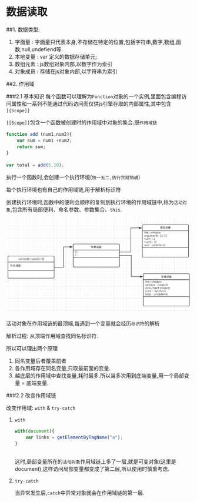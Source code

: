 # 数据读取

##1. 数据类型:

1. 字面量 : 字面量只代表本身,不存储在特定的位置,包括字符串,数字,数组,函数,null,undefiend等.
2. 本地变量 : var 定义的数据存储单元;
3. 数组元素 : js数组对象内部,以数字作为索引
4. 对象成员 : 存储在js对象内部,以字符串为索引

##2. 作用域

###2.1 基本知识
每个函数可以理解为`Function`对象的一个实例,里面包含编程访问属性和一系列不能通过代码访问而仅供js引擎存取的内部属性,其中包含`[[Scope]]`

`[[Scope]]`包含一个函数被创建时的作用域中对象的集合.既`作用域链`

```javascript
function add (num1,num2){
    var sum = num1 +num2;
    return sum;
}

var total = add(5,10);
```

执行一个函数时,会创建一个执行环境(`独一无二,执行完就销魂`)

每个执行环境也有自己的作用域链,用于解析标识符

创建执行环境时,函数中的便利会顺序的复制到执行环境的作用域链中,称为`活动对象`,包含所有局部便利、命名参数、参数集合、`this`.

![作用域链](QQ20151223-1.png)

活动对象在作用域链的最顶端,每遇到一个变量就会经历`标识符`的解析

解析过程: 从顶端作用域查找同名标识符.

所以可以理出两个原理

1. 同名变量后者覆盖前者
2. 各作用域存在同名变量,只取最前面的变量.
3. 越底层的作用域中查找变量,耗时最多.所以当多次用到底端变量,用一个局部变量 = 底端变量.

###2.2 改变作用域链

改变作用域: `with` & `try-catch`

1. `with`

    ```javascript
    with(document){
        var links = getElementByTagName("a");
    }
        
    ```
    这时,局部变量所在的`活动对象`作用域链上多了一层,就是可变对象(这里是document),这样访问局部变量都变成了第二层,所以使用时慎重考虑.
2. `try-catch`

    当异常发生后,`catch`中异常对象就会在作用域链的第一层.
    

